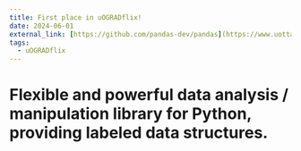 ```yaml
---
title: First place in uOGRADflix!
date: 2024-06-01
external_link: [https://github.com/pandas-dev/pandas](https://www.uottawa.ca/fr/toutes-nouvelles/rendre-recherche-accessible-passionnante-jeune-chercheur-brille-au-concours)
tags:
  - uOGRADflix
---
```


# Flexible and powerful data analysis / manipulation library for Python, providing labeled data structures.

<!--more-->



